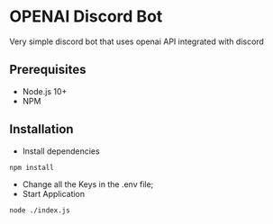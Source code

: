 # OPENAI Discord Bot

Very simple discord bot that uses openai API integrated with discord

## Prerequisites
- Node.js 10+
- NPM

## Installation
- Install dependencies
```bash
npm install
```
- Change all the Keys in the .env file;
- Start Application
```bash
node ./index.js
```
